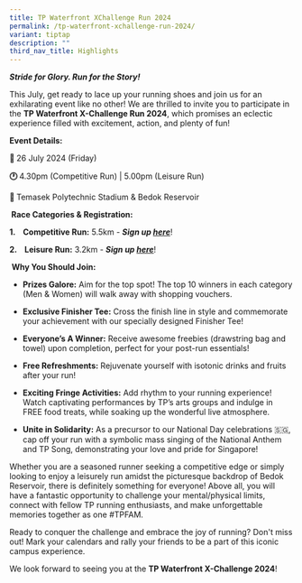 ```yaml
---
title: TP Waterfront XChallenge Run 2024
permalink: /tp-waterfront-xchallenge-run-2024/
variant: tiptap
description: ""
third_nav_title: Highlights
---
```

<p><strong><em>Stride for Glory. Run for the Story!</em></strong>
</p>
<p>This July, get ready to lace up your running shoes and join us for an
exhilarating event like no other! We are thrilled to invite you to participate
in the <strong>TP Waterfront X-Challenge Run 2024</strong>, which promises
an eclectic experience filled with excitement, action, and plenty of fun!</p>
<p><strong>Event Details:</strong>
</p>
<p><strong>📅 </strong>26 July 2024 (Friday)</p>
<p><strong>🕐 </strong>4.30pm (Competitive Run) | 5.00pm (Leisure Run)</p>
<p><strong>📍 </strong>Temasek Polytechnic Stadium &amp; Bedok Reservoir</p>
<p><strong>&nbsp;Race Categories &amp; Registration:</strong>
</p>
<p><strong>1.&nbsp;&nbsp;&nbsp; Competitive Run:</strong> 5.5km - <strong><em>Sign up <a href="https://apc01.safelinks.protection.outlook.com/?url=https%3A%2F%2Fforms.office.com%2Fr%2FAzZ9NnzF3j&amp;data=05%7C02%7CTracy_NG%40TP.EDU.SG%7C8f18f6ad4423457835b108dc74aa4e44%7C25a99bf08e72472aae50adfbdf0df6f1%7C0%7C0%7C638513522015769865%7CUnknown%7CTWFpbGZsb3d8eyJWIjoiMC4wLjAwMDAiLCJQIjoiV2luMzIiLCJBTiI6Ik1haWwiLCJXVCI6Mn0%3D%7C0%7C%7C%7C&amp;sdata=vZFewG%2FOJn1%2FOpFiCPNdm8GZ467eY4M1ahqjtAbL0lk%3D&amp;reserved=0" rel="noopener noreferrer nofollow" target="_blank">here</a></em></strong>!</p>
<p><strong>2.&nbsp;&nbsp;&nbsp; Leisure Run:</strong> 3.2km - <strong><em>Sign up <a href="https://apc01.safelinks.protection.outlook.com/?url=https%3A%2F%2Fforms.office.com%2Fr%2FArRXhceCwB&amp;data=05%7C02%7CTracy_NG%40TP.EDU.SG%7C8f18f6ad4423457835b108dc74aa4e44%7C25a99bf08e72472aae50adfbdf0df6f1%7C0%7C0%7C638513522015779740%7CUnknown%7CTWFpbGZsb3d8eyJWIjoiMC4wLjAwMDAiLCJQIjoiV2luMzIiLCJBTiI6Ik1haWwiLCJXVCI6Mn0%3D%7C0%7C%7C%7C&amp;sdata=T%2BDaVZmCXDpmLo8JNqvJf4PI9%2BlmOs3LW%2BYg71ndMfU%3D&amp;reserved=0" rel="noopener noreferrer nofollow" target="_blank">here</a></em></strong>!</p>
<p>&nbsp;<strong>Why You Should Join:</strong>
</p>
<ul data-tight="true" class="tight">
<li>
<p><strong>Prizes Galore:</strong> Aim for the top spot! The top 10 winners
in each category (Men &amp; Women) will walk away with shopping vouchers.</p>
</li>
<li>
<p><strong>Exclusive Finisher Tee:</strong> Cross the finish line in style
and commemorate your achievement with our specially designed Finisher Tee!</p>
</li>
<li>
<p><strong>Everyone’s A Winner:</strong> Receive awesome freebies (drawstring
bag and towel) upon completion, perfect for your post-run essentials!</p>
</li>
<li>
<p><strong>Free Refreshments:</strong> Rejuvenate yourself with isotonic drinks
and fruits after your run!</p>
</li>
<li>
<p><strong>Exciting Fringe Activities:</strong> Add rhythm to your running
experience! Watch captivating performances by TP’s arts groups and indulge
in FREE food treats, while soaking up the wonderful live atmosphere.</p>
</li>
<li>
<p><strong>Unite in Solidarity:</strong> As a precursor to our National Day
celebrations 🇸🇬, cap off your run with a symbolic mass singing of the
National Anthem and TP Song, demonstrating your love and pride for Singapore!</p>
</li>
</ul>
<p>Whether you are a seasoned runner seeking a competitive edge or simply
looking to enjoy a leisurely run amidst the picturesque backdrop of Bedok
Reservoir, there is definitely something for everyone! Above all, you will
have a fantastic opportunity to challenge your mental/physical limits,
connect with fellow TP running enthusiasts, and make unforgettable memories
together as one #TPFAM.</p>
<p>Ready to conquer the challenge and embrace the joy of running? Don't miss
out! Mark your calendars and rally your friends to be a part of this iconic
campus experience.</p>
<p>We look forward to seeing you at the <strong>TP Waterfront X-Challenge 2024</strong>!</p>